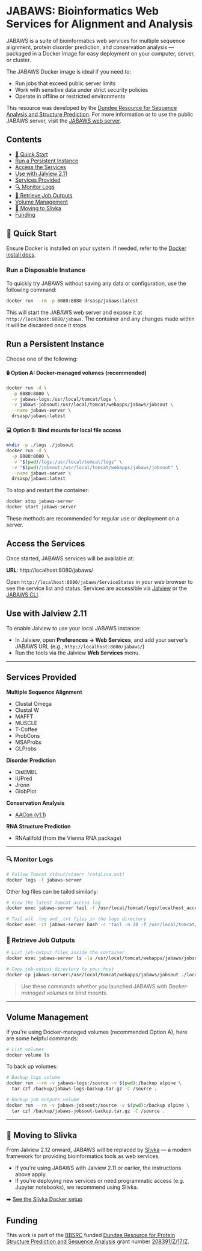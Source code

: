 # JABAWS: Bioinformatics Web Services for Alignment and Analysis

JABAWS is a suite of bioinformatics web services for multiple sequence alignment, protein disorder prediction, and conservation analysis — packaged in a Docker image for easy deployment on your computer, server, or cluster.

The JABAWS Docker image is ideal if you need to:

- Run jobs that exceed public server limits
- Work with sensitive data under strict security policies
- Operate in offline or restricted environments

This resource was developed by the [Dundee Resource for Sequence Analysis and Structure Prediction](https://www.compbio.dundee.ac.uk/drsasp.html). For more information or to use the public JABAWS server, visit the [JABAWS web server](https://www.compbio.dundee.ac.uk/jabaws/).

## Contents

- [🚀 Quick Start](#-quick-start)
- [Run a Persistent Instance](#run-a-persistent-instance)
- [Access the Services](#access-the-services)
- [Use with Jalview 2.11](#use-with-jalview-211)
- [Services Provided](#services-provided)
- [🔍 Monitor Logs](#-monitor-logs)
- [📁 Retrieve Job Outputs](#-retrieve-job-outputs)
- [Volume Management](#volume-management)
- [🔄 Moving to Slivka](#-moving-to-slivka)
- [Funding](#funding)

## 🚀 Quick Start

Ensure Docker is installed on your system. If needed, refer to the [Docker install docs](https://docs.docker.com/get-started/get-docker/).

### Run a Disposable Instance

To quickly try JABAWS without saving any data or configuration, use the following command:

```bash
docker run --rm -p 8080:8080 drsasp/jabaws:latest
```

This will start the JABAWS web server and expose it at `http://localhost:8080/jabaws`. The container and any changes made within it will be discarded once it stops.

## Run a Persistent Instance

Choose one of the following:

#### 🔒 Option A: Docker-managed volumes (recommended)

```bash
docker run -d \
  -p 8080:8080 \
  -v jabaws-logs:/usr/local/tomcat/logs \
  -v jabaws-jobsout:/usr/local/tomcat/webapps/jabaws/jobsout \
  --name jabaws-server \
  drsasp/jabaws:latest
```

#### 💻 Option B: Bind mounts for local file access

```bash
mkdir -p ./logs ./jobsout
docker run -d \
  -p 8080:8080 \
  -v "$(pwd)/logs:/usr/local/tomcat/logs" \
  -v "$(pwd)/jobsout:/usr/local/tomcat/webapps/jabaws/jobsout" \
  --name jabaws-server \
  drsasp/jabaws:latest
```

To stop and restart the container:

```bash
docker stop jabaws-server
docker start jabaws-server
```

These methods are recommended for regular use or deployment on a server.

## Access the Services

Once started, JABAWS services will be available at:

**URL**: http://localhost:8080/jabaws/

Open `http://localhost:8080/jabaws/ServiceStatus` in your web browser to see the service list and status. Services are accessible via [Jalview](https://www.jalview.org) or the [JABAWS CLI](https://www.compbio.dundee.ac.uk/jabaws/getting_started.jsp#client).

## Use with Jalview 2.11

To enable Jalview to use your local JABAWS instance:

- In Jalview, open **Preferences → Web Services**, and add your server’s JABAWS URL (e.g., `http://localhost:8080/jabaws/`)
- Run the tools via the Jalview **Web Services** menu.

---

## Services Provided

**Multiple Sequence Alignment**

- Clustal Omega
- Clustal W
- MAFFT
- MUSCLE
- T-Coffee
- ProbCons
- MSAProbs
- GLProbs

**Disorder Prediction**

- DisEMBL
- IUPred
- Jronn
- GlobPlot

**Conservation Analysis**

- [AACon (v1.1)](https://www.compbio.dundee.ac.uk/aacon/)

**RNA Structure Prediction**

- RNAalifold (from the Vienna RNA package)

---

### 🔍 Monitor Logs

```bash
# Follow Tomcat stdout/stderr (catalina.out)
docker logs -f jabaws-server
```

Other log files can be tailed similarly:

```bash
# View the latest Tomcat access log
docker exec jabaws-server tail -f /usr/local/tomcat/logs/localhost_access_log.$(date +%F).txt

# Tail all .log and .txt files in the logs directory
docker exec -it jabaws-server bash -c 'tail -n 20 -f /usr/local/tomcat/logs/*.log /usr/local/tomcat/logs/*.txt'
```

### 📁 Retrieve Job Outputs

```bash
# List job-output files inside the container
docker exec jabaws-server ls -la /usr/local/tomcat/webapps/jabaws/jobsout/
```

```bash
# Copy job-output directory to your host
docker cp jabaws-server:/usr/local/tomcat/webapps/jabaws/jobsout ./local-jobsout
```

> Use these commands whether you launched JABAWS with *Docker-managed volumes* or *bind mounts*.

---

## Volume Management

If you're using Docker-managed volumes (recommended Option A), here are some helpful commands:

```bash
# List volumes
docker volume ls
```

To back up volumes:

```bash
# Backup logs volume
docker run --rm -v jabaws-logs:/source -v $(pwd):/backup alpine \
  tar czf /backup/jabaws-logs-backup.tar.gz -C /source .

# Backup job outputs volume
docker run --rm -v jabaws-jobsout:/source -v $(pwd):/backup alpine \
  tar czf /backup/jabaws-jobsout-backup.tar.gz -C /source .
```

---

## 🔄 Moving to Slivka

From Jalview 2.12 onward, JABAWS will be replaced by [Slivka](https://www.compbio.dundee.ac.uk/slivka/) — a modern framework for providing bioinformatics tools as web services.

- If you're using JABAWS with Jalview 2.11 or earlier, the instructions above apply.
- If you're deploying new services or need programmatic access (e.g. Jupyter notebooks), we recommend using Slivka.

➡️ [See the Slivka Docker setup](https://hub.docker.com/repository/docker/stuartmac/slivka-bio/general)

## Funding

This work is part of the [BBSRC](https://www.ukri.org/councils/bbsrc/) funded [Dundee Resource for Protein Structure Prediction and Sequence Analysis](https://www.compbio.dundee.ac.uk/drsasp.html) grant number [208391/Z/17/Z](https://gow.bbsrc.ukri.org/grants/AwardDetails.aspx?FundingReference=BB%2fR014752%2f1).
